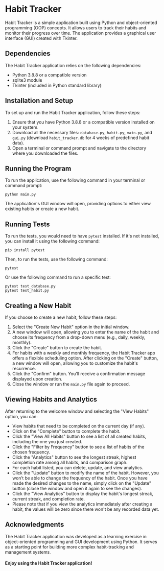 # Habit Tracker

Habit Tracker is a simple application built using Python and object-oriented programming (OOP) concepts. It allows users to track their habits and monitor their progress over time. The application provides a graphical user interface (GUI) created with Tkinter.

## Dependencies

The Habit Tracker application relies on the following dependencies:

- Python 3.8.8 or a compatible version
- sqlite3 module
- Tkinter (included in Python standard library)

## Installation and Setup

To set up and run the Habit Tracker application, follow these steps:

1. Ensure that you have Python 3.8.8 or a compatible version installed on your system.
2. Download all the necessary files: `database.py`, `habit.py`, `main.py`, and `gui.py` (download `habit_tracker.db` for 4 weeks of predefined habit data).
3. Open a terminal or command prompt and navigate to the directory where you downloaded the files.

## Running the Program

To run the application, use the following command in your terminal or command prompt:


    python main.py



The application's GUI window will open, providing options to either view existing habits or create a new habit.

## Running Tests

To run the tests, you would need to have `pytest` installed. If it's not installed, you can install it using the following command:



    pip install pytest
    


Then, to run the tests, use the following command:



    pytest
   


Or use the following command to run a specific test:



    pytest test_database.py
    pytest test_habit.py
    


## Creating a New Habit

If you choose to create a new habit, follow these steps:

1. Select the "Create New Habit" option in the initial window.
2. A new window will open, allowing you to enter the name of the habit and choose its frequency from a drop-down menu (e.g., daily, weekly, monthly).
3. Click the "Create" button to create the habit.
4. For habits with a weekly and monthly frequency, the Habit Tracker app offers a flexible scheduling option. After clicking on the "Create" button, a new window will open, allowing you to customize the habit's recurrence.
5. Click the "Confirm" button. You'll receive a confirmation message displayed upon creation.
6. Close the window or run the `main.py` file again to proceed.

## Viewing Habits and Analytics

After returning to the welcome window and selecting the "View Habits" option, you can:

- View habits that need to be completed on the current day (if any).
- Click on the "Complete" button to complete the habit.
- Click the "View All Habits" button to see a list of all created habits, including the one you just created.
- Click the "Filter by Frequency" button to see a list of habits of the chosen frequency.
- Click the "Analytics" button to see the longest streak, highest completion rate among all habits, and comparison graph.
- For each habit listed, you can delete, update, and view analytics.
- Click the "Update" button to modify the name of the habit. However, you won't be able to change the frequency of the habit. Once you have made the desired changes to the name, simply click on the "Update" button (close the window and open it again to see the changes).
- Click the "View Analytics" button to display the habit's longest streak, current streak, and completion rate.
- Please note that if you view the analytics immediately after creating a habit, the values will be zero since there won't be any recorded data yet.

## Acknowledgments

The Habit Tracker application was developed as a learning exercise in object-oriented programming and GUI development using Python. It serves as a starting point for building more complex habit-tracking and management systems.


#### Enjoy using the Habit Tracker application!
